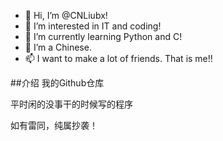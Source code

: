 - 👋 Hi, I’m @CNLiubx!
- 👀 I’m interested in IT and coding!
- 🌱 I’m currently learning Python and C!
- 💞️ I’m a Chinese.
- 📫 I want to make a lot of friends.
That is me!!

##介绍
我的Github仓库

平时闲的没事干的时候写的程序

如有雷同，纯属抄袭！

